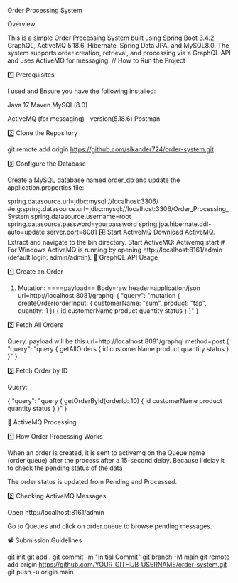 Order Processing System

Overview

This is a simple Order Processing System built using Spring Boot 3.4.2, GraphQL, ActiveMQ 5.18.6, Hibernate, Spring Data JPA, and MySQL8.0. 
The system supports order creation, retrieval, and processing via a GraphQL API and uses ActiveMQ for messaging.
// How to Run the Project

1️⃣ Prerequisites

I used  and Ensure you have the following installed:

Java 17 
Maven
MySQL(8.0)

ActiveMQ (for messaging)--version(5.18.6)
Postman 

2️⃣ Clone the Repository

git remote add origin https://github.com/sikander724/order-system.git


3️⃣ Configure the Database

Create a MySQL database named order_db and update the application.properties file:

spring.datasource.url=jdbc:mysql://localhost:3306/
#e.g:spring.datasource.url=jdbc:mysql://localhost:3306/Order_Processing_System
spring.datasource.username=root
spring.datasource.password=yourpassword
spring.jpa.hibernate.ddl-auto=update
server.port=8081
4️⃣ Start ActiveMQ
Download ActiveMQ.
Extract and navigate to the bin directory.
Start ActiveMQ:
Activemq start  # For Windows
 ActiveMQ is running by opening http://localhost:8161/admin (default login: admin/admin).
📌 GraphQL API Usage

1️⃣ Create an Order

1. Mutation:
====payload==
Body=raw
header=application/json
url=http://localhost:8081/graphql
{
  "query": "mutation { createOrder(orderInput: { customerName: \"sum\", product: \"tap\", quantity: 1 }) { id customerName product quantity status } }"
}


2️⃣ Fetch All Orders

Query:
payload will be this 
url=http://localhost:8081/graphql method=post
{
  "query": "query { getAllOrders { id customerName product quantity status } }"
}

3️⃣ Fetch Order by ID

Query:

{
  "query": "query { getOrderById(orderId: 10) { id customerName product quantity status } }"
}


🔄 ActiveMQ Processing

1️⃣ How Order Processing Works

When an order is created, it is sent to activemq on the  Queue name (order.queue)
 after the process  after a 15-second delay. Because i delay it to check the pending status of the data

The order status is updated from Pending  and Processed.

2️⃣ Checking ActiveMQ Messages

Open http://localhost:8161/admin

Go to Queues and click on order.queue to browse pending messages.



📽️ Submission Guidelines


git init
git add .
git commit -m "Initial Commit"
git branch -M main
git remote add origin https://github.com/YOUR_GITHUB_USERNAME/order-system.git
git push -u origin main



